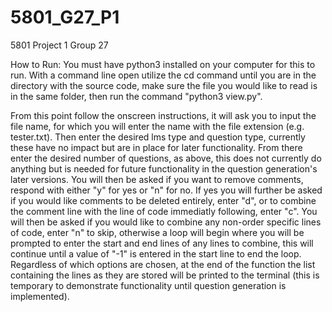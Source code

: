 # 5801_G27_P1
5801 Project 1 Group 27 


How to Run:
You must have python3 installed on your computer for this to run.
With a command line open utilize the cd command until you are in the directory with the source code, 
make sure the file you would like to read is in the same folder, then run the command "python3 view.py".

From this point follow the onscreen instructions, it will ask you to input the file name, for which you will enter 
the name with the file extension (e.g. tester.txt). Then enter the desired lms type and question type, 
currently these have no impact but are in place for later functionality. From there enter the desired number of questions, 
as above, this does not currently do anything but is needed for future functionality in the question generation's later versions. You will then be 
asked if you want to remove comments, respond with either "y" for yes or "n" for no. If yes you will further be asked if 
you would like comments to be deleted entirely, enter "d", or to combine the comment line with the line of code immediatly following,
enter "c". You will then be asked if you would like to combine any non-order specific lines of code, enter "n" to skip, 
otherwise a loop will begin where you will be prompted to enter the start and end lines of any lines to combine, this will 
continue until a value of "-1" is entered in the start line to end the loop. Regardless of which options are chosen, at the
end of the function the list containing the lines as they are stored will be printed to the terminal (this is temporary 
to demonstrate functionality until question generation is implemented).
